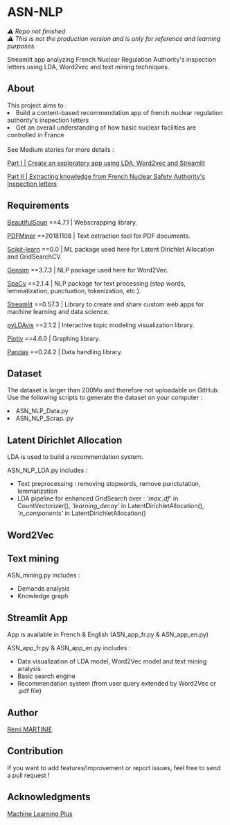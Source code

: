 <h1>ASN-NLP</h1>

*:warning: Repo not finished*
<br>
*:warning: This is not the production version and is only for reference and learning purposes.*

Streamlit app analyzing French Nuclear Regulation Authority's inspection letters using LDA, Word2vec and text mining techniques. 

<h2>About</h2>
This project aims to :
<li>Build a content-based recommendation app of french nuclear regulation authority's inspection letters</li>
<li>Get an overall understanding of how basic nuclear facilities are controlled in France</li>

<br>
See Medium stories for more details :

<div>
 
[Part I | Create an exploratory app using LDA, Word2vec and Streamlit](https://medium.com/@remi.martinie03/corpus-analysis-using-nlp-a-glimpse-at-french-nuclear-regulation-ce84697d47bf)

[Part II | Extracting knowledge from French Nuclear Safety Authority's Inspection letters](https://medium.com/@remi.martinie03/corpus-analysis-using-nlp-a-glimpse-at-french-nuclear-regulation-482ee6288b12)

<h2>Requirements</h2>
<div>

[BeautifulSoup](https://www.crummy.com/software/BeautifulSoup/bs4/doc/) ==4.7.1 | Webscrapping library.

[PDFMiner](https://pypi.org/project/pdfminer/) ==20181108 | Text extraction tool for PDF documents.

[Scikit-learn](https://scikit-learn.org/stable/modules/classes.html) ==0.0 | ML package used here for Latent Dirichlet Allocation and GridSearchCV.

[Gensim](https://radimrehurek.com/gensim/auto_examples/index.html#documentation) ==3.7.3 | NLP package used here for Word2Vec.

[SpaCy](https://spacy.io/api) ==2.1.4 | NLP package for text processing (stop words, lemmatization, punctuation, tokenization, etc.).

[Streamlit](https://docs.streamlit.io/en/stable/) ==0.57.3 | Library to create and share custom web apps for machine learning and data science.

[pyLDAvis](https://github.com/bmabey/pyLDAvis) ==2.1.2 | Interactive topic modeling visualization library.

[Plotly](https://plotly.com/graphing-libraries/) ==4.6.0 | Graphing library.

[Pandas](https://pandas.pydata.org/docs/) ==0.24.2 | Data handling library.

<h2>Dataset</h2>

The dataset is larger than 200Mo and therefore not uploadable on GitHub. Use the following scripts to generate the dataset on your computer :
<li>ASN_NLP_Data.py</li>
<li>ASN_NLP_Scrap. py</li>

<h2>Latent Dirichlet Allocation</h2>
LDA is used to build a recommendation system.

ASN_NLP_LDA.py includes :
- Text preprocessing : removing stopwords, remove punctutation, lemmatization
- LDA pipeline for enhanced GridSearch over : *'max_df'* in CountVectorizer(), *'learning_decay'* in LatentDirichletAllocation(), *'n_components'* in LatentDirichletAllocation()

<h2>Word2Vec</h2>

<h2>Text mining</h2>

ASN_mining.py includes :
- Demands analysis 
- Knowledge graph 

<h2>Streamlit App</h2>
App is available in French & English (ASN_app_fr.py & ASN_app_en.py)

ASN_app_fr.py & ASN_app_en.py includes :
- Data visualization of LDA model, Word2Vec model and text mining analysis
- Basic search engine
- Recommendation system (from user query extended by Word2Vec or .pdf file)

<h2>Author</h2>
<div>
  
[Rémi MARTINIE](https://www.linkedin.com/in/rémi-martinie-3107291b9/foo)

</div>
<h2>Contribution</h2>
If you want to add features/improvement or report issues, feel free to send a pull request !

<h2>Acknowledgments</h2>
<div> 
  
[Machine Learning Plus](http://www.machinelearningplus.com/category/nlp/) 

</div>
